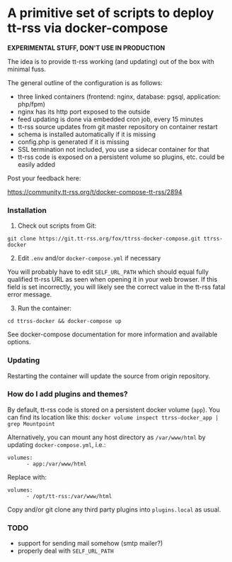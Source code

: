 # A primitive set of scripts to deploy tt-rss via docker-compose

**EXPERIMENTAL STUFF, DON'T USE IN PRODUCTION**

The idea is to provide tt-rss working (and updating) out of the box
with minimal fuss.

The general outline of the configuration is as follows:

 - three linked containers (frontend: nginx, database: pgsql, application: php/fpm)
 - nginx has its http port exposed to the outside
 - feed updating is done via embedded cron job, every 15 minutes
 - tt-rss source updates from git master repository on container restart
 - schema is installed automatically if it is missing
 - config.php is generated if it is missing
 - SSL termination not included, you use a sidecar container for that
 - tt-rss code is exposed on a persistent volume so plugins, etc. could be easily added

Post your feedback here:

https://community.tt-rss.org/t/docker-compose-tt-rss/2894

### Installation

1. Check out scripts from Git:

```
git clone https://git.tt-rss.org/fox/ttrss-docker-compose.git ttrss-docker
```

2. Edit ``.env`` and/or ``docker-compose.yml`` if necessary

You will probably have to edit ``SELF_URL_PATH`` which should equal fully qualified tt-rss
URL as seen when opening it in your web browser. If this field is set incorrectly, you will
likely see the correct value in the tt-rss fatal error message.

3. Run the container:

```
cd ttrss-docker && docker-compose up
```

See docker-compose documentation for more information and available options.

### Updating

Restarting the container will update the source from origin repository.

### How do I add plugins and themes?

By default, tt-rss code is stored on a persistent docker volume (``app``). You can find
its location like this: ``docker volume inspect ttrss-docker_app | grep Mountpoint``

Alternatively, you can mount any host directory as ``/var/www/html`` by updating ``docker-compose.yml``, i.e.:

```
volumes:
      - app:/var/www/html
```

Replace with:

```
volumes:
      - /opt/tt-rss:/var/www/html
```

Copy and/or git clone any third party plugins into ``plugins.local`` as usual.

### TODO

 - support for sending mail somehow (smtp mailer?)
 - properly deal with ``SELF_URL_PATH``
	
